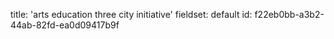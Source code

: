 title: 'arts education three city initiative'
fieldset: default
id: f22eb0bb-a3b2-44ab-82fd-ea0d09417b9f
